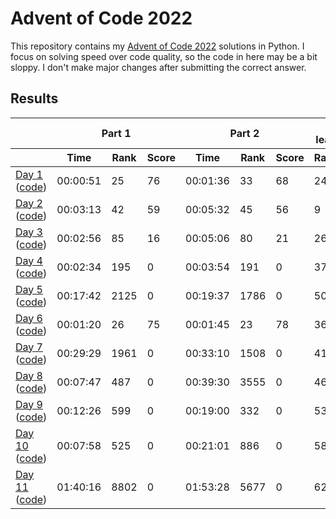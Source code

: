 # Advent of Code 2022

This repository contains my [Advent of Code 2022](https://adventofcode.com/2022) solutions in Python. I focus on solving speed over code quality, so the code in here may be a bit sloppy. I don't make major changes after submitting the correct answer.

## Results

<!-- This table is generated by scripts/readme.py, do not update it manually -->
<!-- results-start -->
<table>
    <thead>
        <tr>
            <th></th>
            <th colspan="3">Part 1</th>
            <th colspan="3">Part 2</th>
            <th colspan="2">Overall leaderboard</th>
        </tr>
        <tr>
            <th></th>
            <th>Time</th>
            <th>Rank</th>
            <th>Score</th>
            <th>Time</th>
            <th>Rank</th>
            <th>Score</th>
            <th>Rank</th>
            <th>Score</th>
        </tr>
    </thead>
    <tbody>
        <tr>
            <td>
                <a href="https://adventofcode.com/2022/day/1">Day 1</a>
                (<a href="https://github.com/jmerle/advent-of-code-2022/tree/master/src/day01">code</a>)
            </td>
            <td>00:00:51</td>
            <td>25</td>
            <td>76</td>
            <td>00:01:36</td>
            <td>33</td>
            <td>68</td>
            <td>24</td>
            <td>144</td>
        </tr>
        <tr>
            <td>
                <a href="https://adventofcode.com/2022/day/2">Day 2</a>
                (<a href="https://github.com/jmerle/advent-of-code-2022/tree/master/src/day02">code</a>)
            </td>
            <td>00:03:13</td>
            <td>42</td>
            <td>59</td>
            <td>00:05:32</td>
            <td>45</td>
            <td>56</td>
            <td>9</td>
            <td>259</td>
        </tr>
        <tr>
            <td>
                <a href="https://adventofcode.com/2022/day/3">Day 3</a>
                (<a href="https://github.com/jmerle/advent-of-code-2022/tree/master/src/day03">code</a>)
            </td>
            <td>00:02:56</td>
            <td>85</td>
            <td>16</td>
            <td>00:05:06</td>
            <td>80</td>
            <td>21</td>
            <td>26</td>
            <td>296</td>
        </tr>
        <tr>
            <td>
                <a href="https://adventofcode.com/2022/day/4">Day 4</a>
                (<a href="https://github.com/jmerle/advent-of-code-2022/tree/master/src/day04">code</a>)
            </td>
            <td>00:02:34</td>
            <td>195</td>
            <td>0</td>
            <td>00:03:54</td>
            <td>191</td>
            <td>0</td>
            <td>37</td>
            <td>296</td>
        </tr>
        <tr>
            <td>
                <a href="https://adventofcode.com/2022/day/5">Day 5</a>
                (<a href="https://github.com/jmerle/advent-of-code-2022/tree/master/src/day05">code</a>)
            </td>
            <td>00:17:42</td>
            <td>2125</td>
            <td>0</td>
            <td>00:19:37</td>
            <td>1786</td>
            <td>0</td>
            <td>50</td>
            <td>296</td>
        </tr>
        <tr>
            <td>
                <a href="https://adventofcode.com/2022/day/6">Day 6</a>
                (<a href="https://github.com/jmerle/advent-of-code-2022/tree/master/src/day06">code</a>)
            </td>
            <td>00:01:20</td>
            <td>26</td>
            <td>75</td>
            <td>00:01:45</td>
            <td>23</td>
            <td>78</td>
            <td>36</td>
            <td>449</td>
        </tr>
        <tr>
            <td>
                <a href="https://adventofcode.com/2022/day/7">Day 7</a>
                (<a href="https://github.com/jmerle/advent-of-code-2022/tree/master/src/day07">code</a>)
            </td>
            <td>00:29:29</td>
            <td>1961</td>
            <td>0</td>
            <td>00:33:10</td>
            <td>1508</td>
            <td>0</td>
            <td>41</td>
            <td>449</td>
        </tr>
        <tr>
            <td>
                <a href="https://adventofcode.com/2022/day/8">Day 8</a>
                (<a href="https://github.com/jmerle/advent-of-code-2022/tree/master/src/day08">code</a>)
            </td>
            <td>00:07:47</td>
            <td>487</td>
            <td>0</td>
            <td>00:39:30</td>
            <td>3555</td>
            <td>0</td>
            <td>46</td>
            <td>449</td>
        </tr>
        <tr>
            <td>
                <a href="https://adventofcode.com/2022/day/9">Day 9</a>
                (<a href="https://github.com/jmerle/advent-of-code-2022/tree/master/src/day09">code</a>)
            </td>
            <td>00:12:26</td>
            <td>599</td>
            <td>0</td>
            <td>00:19:00</td>
            <td>332</td>
            <td>0</td>
            <td>53</td>
            <td>449</td>
        </tr>
        <tr>
            <td>
                <a href="https://adventofcode.com/2022/day/10">Day 10</a>
                (<a href="https://github.com/jmerle/advent-of-code-2022/tree/master/src/day10">code</a>)
            </td>
            <td>00:07:58</td>
            <td>525</td>
            <td>0</td>
            <td>00:21:01</td>
            <td>886</td>
            <td>0</td>
            <td>58</td>
            <td>449</td>
        </tr>
        <tr>
            <td>
                <a href="https://adventofcode.com/2022/day/11">Day 11</a>
                (<a href="https://github.com/jmerle/advent-of-code-2022/tree/master/src/day11">code</a>)
            </td>
            <td>01:40:16</td>
            <td>8802</td>
            <td>0</td>
            <td>01:53:28</td>
            <td>5677</td>
            <td>0</td>
            <td>62</td>
            <td>449</td>
        </tr>
    </tbody>
</table>
<!-- results-end -->
